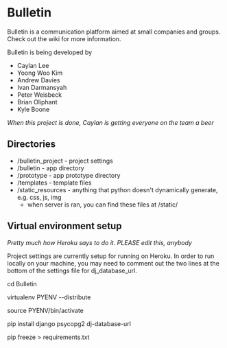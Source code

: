 Bulletin
========

Bulletin is a communication platform aimed at small companies and groups. Check out the wiki for more information. 

Bulletin is being developed by 
- Caylan Lee  
- Yoong Woo Kim  
- Andrew Davies  
- Ivan Darmansyah  
- Peter Weisbeck  
- Brian Oliphant  
- Kyle Boone  

*When this project is done, Caylan is getting everyone on the team a beer*

## Directories

* /bulletin_project - project settings
* /bulletin - app directory
* /prototype - app prototype directory
* /templates - template files
* /static_resources - anything that python doesn't dynamically generate, e.g. css, js, img
  * when server is ran, you can find these files at /static/

## Virtual environment setup
*Pretty much how Heroku says to do it. PLEASE edit this, anybody*

Project settings are currently setup for running on Heroku. In order to run locally on your machine, 
you may need to comment out the two lines at the bottom of the settings file for dj_database_url.

cd Bulletin

virtualenv PYENV --distribute

source PYENV/bin/activate

pip install django psycopg2 dj-database-url

pip freeze > requirements.txt
